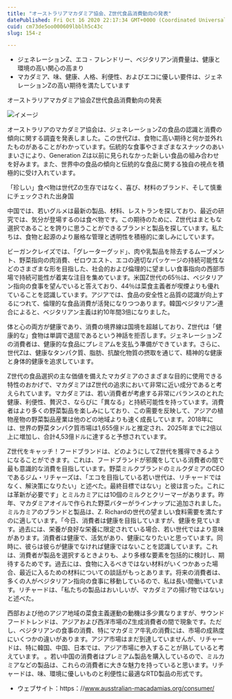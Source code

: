 ```yaml
---
title: "オーストラリアマカダミア協会、Z世代食品消費動向の発表"
datePublished: Fri Oct 16 2020 22:17:34 GMT+0000 (Coordinated Universal Time)
cuid: cm73de5oo000609lbblh5c43c
slug: 154-z

---
```



- ジェネレーションZ、エコ - フレンドリー、ベジタリアン消費量は、健康と環境の高い関心の高まり
- マカダミア、味、健康、人格、利便性、およびエコに優しい要件は、ジェネレーションZの高い期待を満たしています

オーストラリアマカダミア協会Z世代食品消費動向の発表

![イメージ](https://cdn.hashnode.com/res/hashnode/image/upload/v1739452978406/b847cd40-e696-484d-b4ef-a6ef062d7a53.jpeg)

オーストラリアのマカダミア協会は、ジェネレーションZの食品の認識と消費の傾向に関する調査を発表しました。この世代Zは、食物に高い期待と何か並外れたものがあることがわかっています。伝統的な食事やさまざまなスナックのあいまいさにより、Generation Zは以前に見られなかった新しい食品の組み合わせを好みます。また、世界中の食品の傾向と伝統的な食品に関する独自の視点を積極的に受け入れています。

「珍しい」食べ物は世代Zの生存ではなく、喜び、材料のブランド、そして慎重にチェックされた出身国

中国では、若いグルメは最新の製品、材料、レストランを探しており、最近の研究では、気分が登場するのは食べ物です。この期待のために、Z世代はまともな選択であることを誇りに思うことができるブランドと製品を探しています。私たちは、食物と起源のより厳格な管理と透明性を積極的に楽しみにしています。

ビーガンクレイズでは、「グレーターグッド」、肉や乳製品を除去するムーブメント、野菜指向の肉消費、ゼロウエスト、エコの適切なパッケージの持続可能性などのさまざまな形を目指した、社会的および倫理的に望ましい食事指向の西部市場で持続可能性が着実な注目を集めています。米国Z世代の65％は、ベジタリアン指向の食事を望んでいると答えており、44％は菜食主義者が喫煙よりも優れていることを認識しています。アジアでは、食品の安全性と品質の認識が向上するにつれて、倫理的な食品消費が活発になりつつあります。韓国ベジタリアン連合によると、ベジタリアン主義は約10年間3倍になりました。

体と心の両方が健康であり、消費の境界線は国境を超越しており、Z世代は「健康的な」食物は単調で退屈であるという神話を拒否します。ジェネレーションZの消費者は、健康的な食品にプレミアムを支払う準備ができています。さらに、世代Zは、健康なタンパク質、脂肪、抗酸化物質の摂取を通じて、精神的な健康と身体的健康を追求しています。

Z世代の食品選択の主な価値を備えたマカダミアのさまざまな目的に使用できる特性のおかげで、マカダミアはZ世代の追求において非常に近い成分であると考えられています。マカダミアは、若い消費者が考慮する非常にバランスのとれた健康、利便性、贅沢さ、ならびに「異なる」と持続可能性を持っています。消費者はより多くの野菜製品を楽しみにしており、この需要を反映して、アジアの植物産物の野菜製品産業は他のどの地域よりも速く成長しています。2018年には、世界の野菜タンパク質市場は1,655億ドルと推定され、2025年までに2倍以上に増加し、合計4,53億ドルに達すると予想されています。

Z世代をキャッチ！フードブランドは、どのようにしてZ世代を獲得できるようになることができます。これは、フードブランドが邪魔をしている消費者の間で最も意識的な消費を目指しています。野菜ミルクブランドのミルクダミアのCEOであるジム・リチャーズは、「エコを目指している若い世代は、リチャードではなく、解決策になりたい」と述べた。最終目標ではない」と彼は言った。これには革新が必要です」とミルカミアには10個のミルクとクリーマーがあります。昨年、マカダミアオイルで作られた野菜バターがラインナップに追加されました。ミルカミアのブランドと製品は、Z. Richardの世代の望ましい食料需要を満たすのに適しています。「今日、消費者は健康を目指していますが、健康を見ています。過去には、栄養が良好な栄養に限定されている場合、若い世代ではより意味があります。消費者は健康で、活気があり、健康になりたいと思っています。同時に、彼らは彼らが健康でなければ健康ではないことを認識しています。これは、消費者が製品を選択するときよりも、より多様な要素を包括的に検討し、期待するためです。過去には、食物に入るべきではない材料がいくつかあった場合、最近に入るための材料についての談話がもっとあります。将来の消費者は、多くの人がベジタリアン指向の食事に移動しているので、私は長い間働いています。リチャードは、「私たちの製品はおいしいが、マカダミアの揚げ物ではない」と述べた。

西部および他のアジア地域の菜​​食主義運動の動機は多少異なりますが、サウンドフードトレンドは、アジアおよび西洋市場のZ生成消費者の間で現象です。ただし、ベジタリアンの食事の消費、特にマカダミア牛乳の消費には、市場の成熟度にいくつかの違いがあります。アジア市場はまだ到達していませんが、リチャードは、特に韓国、中国、日本では、アジア市場に参入することが熟していると考えています。 。若い中国の消費者はプレミアム製品を購入しているので、ミルカミアなどの製品は、これらの消費者に大きな魅力を持っていると思います。リチャードは、味、環境に優しいものと利便性に最適なRTD製品の形式です。

- ウェブサイト：https：//www.ausstralian-macadamias.org/consumer/